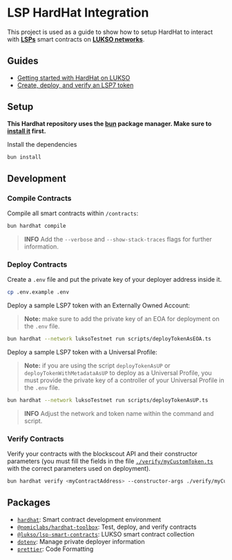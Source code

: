 # LSP HardHat Integration

This project is used as a guide to show how to setup HardHat to interact with **[LSPs](https://docs.lukso.tech/contracts/introduction)** smart contracts on **[LUKSO networks](https://docs.lukso.tech/networks/mainnet/parameters)**.

## Guides

- [Getting started with HardHat on LUKSO](https://docs.lukso.tech/learn/smart-contract-developers/getting-started)
- [Create, deploy, and verify an LSP7 token](https://docs.lukso.tech/learn/smart-contract-developers/create-lsp7-token)

## Setup

**This Hardhat repository uses the [bun](https://bun.sh) package manager. Make sure to [install it](https://bun.sh/docs/installation) first.**

Install the dependencies

```bash
bun install
```

## Development

### Compile Contracts

Compile all smart contracts within `/contracts`:

```bash
bun hardhat compile
```

> **INFO** Add the `--verbose` and `--show-stack-traces` flags for further information.

### Deploy Contracts

Create a `.env` file and put the private key of your deployer address inside it.

```bash
cp .env.example .env
```

Deploy a sample LSP7 token with an Externally Owned Account:

> **Note:** make sure to add the private key of an EOA for deployment on the `.env` file.

```bash
bun hardhat --network luksoTestnet run scripts/deployTokenAsEOA.ts
```

Deploy a sample LSP7 token with a Universal Profile:

> **Note:** if you are using the script `deployTokenAsUP` or `deployTokenWithMetadataAsUP` to deploy as a Universal Profile, you must provide the private key of a controller of your Universal Profile in the `.env` file.

```bash
bun hardhat --network luksoTestnet run scripts/deployTokenAsUP.ts
```

> **INFO** Adjust the network and token name within the command and script.

### Verify Contracts

Verify your contracts with the blockscout API and their constructor parameters (you must fill the fields in the file [`./verify/myCustomToken.ts`](./verify/myCustomToken.ts) with the correct parameters used on
deployment).

```bash
bun hardhat verify <myContractAddress> --constructor-args ./verify/myCustomToken.ts --network luksoTestnet
```

## Packages

- [`hardhat`](https://hardhat.org/docs): Smart contract development environment
- [`@nomiclabs/hardhat-toolbox`](https://hardhat.org/hardhat-runner/plugins/nomicfoundation-hardhat-toolbox): Test, deploy, and verify contracts
- [`@lukso/lsp-smart-contracts`](https://docs.lukso.tech/tools/lsp-smart-contracts/getting-started): LUKSO smart contract collection
- [`dotenv`](https://www.npmjs.com/package/dotenv): Manage private deployer information
- [`prettier`](https://www.npmjs.com/package/prettier): Code Formatting
